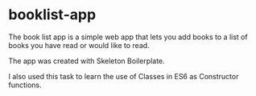 # booklist-app
The book list app is a simple web app that lets you add books to a list of books you have read or would like to read.

The app was created with Skeleton Boilerplate.

I also used this task to learn the use of Classes in ES6 as Constructor functions.
